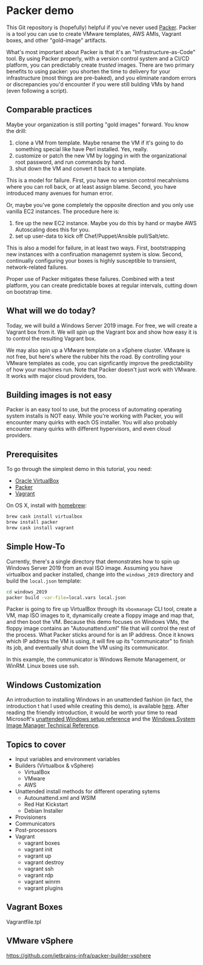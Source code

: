 Packer demo
===========

This Git repository is (hopefully) helpful if you've never used [Packer][packer].  Packer is a tool you can use to
create VMware templates, AWS AMIs, Vagrant boxes, and other "gold-image" artifacts.

What's most important about Packer is that it's an "Infrastructure-as-Code" tool.  By using Packer properly, with a
version control system and a CI/CD platform, you can predictably create *trusted* images.  There are two primary 
benefits to using packer: you shorten the time to delivery for your infrastructure (most things are pre-baked), and 
you eliminate random errors or discrepancies you'd encounter if you were still bulding VMs by hand (even following a script).

## Comparable practices

Maybe your organization is still porting "gold images" forward. You know the drill:

1. clone a VM from template.  Maybe rename the VM if it's going to do something special like have Perl installed.  Yes, really.
1. customize or patch the new VM by logging in with the organizational root password, and run commands by hand.
1. shut down the VM and convert it back to a template.

This is a model for failure.  First, you have no version control mecahnisms where you can roll back, or at least assign blame.
Second, you have introduced many avenues for human error.

Or, maybe you've gone completely the opposite direction and you only use vanilla EC2 instances.  The procedure here is:

1. fire up the new EC2 instance.  Maybe you do this by hand or maybe AWS Autoscaling does this for you.
1. set up user-data to kick off Chef/Puppet/Ansible pull/Salt/etc.

This is also a model for failure, in at least two ways.  First, bootstrapping new instances with a confiruation managemnt
system is slow.  Second, continually configuring your boxes is highly susceptible to transient, network-related failures.

Proper use of Packer mitigates these failures.  Combined with a test platform, you can create predictable boxes at
regular intervals, cutting down on bootstrap time.

## What will we do today?

Today, we will build a Windows Server 2019 image.  For free, we will create a Vagrant box from it.  We will 
spin up the Vagrant box and show how easy it is to control the resulting Vagrant box.

We may also spin up a VMware template on a vSphere cluster.  VMware is not free,  but here's where the rubber hits 
the road.  By controlling your VMware templates as code, you can signficantly improve the predictability of how your 
machines run.  Note that Packer doesn't just work with VMware.  It works with major cloud providers, too.

## Building images is not easy

Packer is an easy tool to use, but the process of automating operating system installs is NOT easy.  While you're working
with Packer, you will encounter many quirks with each OS installer.  You will also probably encounter many quirks with 
different hypervisors, and even cloud providers.

## Prerequisites

To go through the simplest demo in this tutorial, you need:

- [Oracle VirtualBox][oracle virtualbox]
- [Packer][packer-download]
- [Vagrant][vagrant]

On OS X, install with [homebrew][brew]:

```bash
brew cask install virtualbox
brew install packer
brew cask install vagrant
```

## Simple How-To

Currently, there's a single directory that demonstrates how to spin up Windows Server 2019 from an eval ISO 
image.  Assuming you have virtualbox and packer installed, change into the `windows_2019` directory and build the 
`local.json` template:

```bash
cd windows_2019
packer build -var-file=local.vars local.json
```

Packer is going to fire up VirtualBox through its `vboxmanage` CLI tool, create a VM, map ISO images to it, 
dynamically create a floppy image and map that, and then boot the VM.  Because this demo focuses on Windows
VMs, the floppy image contains an "Autounattend.xml" file that will control the rest of the process.  What Packer 
sticks around for is an IP address.  Once it knows which IP address the VM is using, it will fire up its 
"communicator" to finish its job, and eventually shut down the VM using its communicator.

In this example, the communicator is Windows Remote Management, or WinRM.  Linux boxes use ssh.

## Windows Customization

An introduction to installing Windows in an unattended fashion (in fact, the introduction t
hat I used while creating this demo), is available [here][sheksha].  After reading the friendly 
introduction, it would be worth your time to read Microsoft's [unattended Windows setup reference][unattended ref] 
and the [Windows System Image Manager Technical Reference][wsim ref].

## Topics to cover

- Input variables and environment variables
- Builders (Virtualbox & vSphere)
  - VirtualBox
  - VMware
  - AWS
- Unattended install methods for different operating sytems
  - Autounattend.xml and WSIM
  - Red Hat Kickstart
  - Debian Installer
- Provisioners
- Communicators
- Post-processors
- Vagrant
  - vagrant boxes
  - vagrant init
  - vagrant up
  - vagrant destroy
  - vagrant ssh
  - vagrant rdp
  - vagrant winrm
  - vagrant plugins

## Vagrant Boxes

Vagrantfile.tpl

## VMware vSphere
https://github.com/jetbrains-infra/packer-builder-vsphere

[brew]: https://brew.sh
[packer]: https://packer.io
[packer-download]: https://packer.io/downloads.html
[sheksha]: https://sheska.com/how-to-create-an-automated-install-for-windows-server-2019/
[oracle virtualbox]: https://www.virtualbox.org/wiki/Downloads
[unattended ref]: https://docs.microsoft.com/en-us/windows-hardware/customize/desktop/unattend/
[wsim ref]: https://docs.microsoft.com/en-us/windows-hardware/customize/desktop/wsim/windows-system-image-manager-technical-reference
[vagrant]: https://www.vagrantup.com/downloads.html
